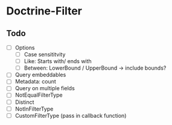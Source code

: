 # Doctrine-Filter

## Todo

- [ ] Options
  - [ ] Case sensititvity
  - [ ] Like: Starts with/ ends with
  - [ ] Between: LowerBound / UpperBound -> include bounds?
- [ ] Query embeddables
- [ ] Metadata: count
- [ ] Query on multiple fields
- [ ] NotEqualFilterType
- [ ] Distinct
- [ ] NotInFilterType
- [ ] CustomFilterType (pass in callback function)